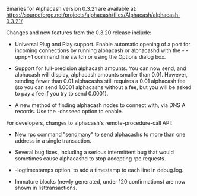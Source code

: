 Binaries for Alphacash version 0.3.21 are available at:
  https://sourceforge.net/projects/alphacash/files/Alphacash/alphacash-0.3.21/

Changes and new features from the 0.3.20 release include:

* Universal Plug and Play support.  Enable automatic opening of a port for incoming connections by running alphacash or alphacashd with the - -upnp=1 command line switch or using the Options dialog box.

* Support for full-precision alphacash amounts.  You can now send, and alphacash will display, alphacash amounts smaller than 0.01.  However, sending fewer than 0.01 alphacashs still requires a 0.01 alphacash fee (so you can send 1.0001 alphacashs without a fee, but you will be asked to pay a fee if you try to send 0.0001).

* A new method of finding alphacash nodes to connect with, via DNS A records. Use the -dnsseed option to enable.

For developers, changes to alphacash's remote-procedure-call API:

* New rpc command "sendmany" to send alphacashs to more than one address in a single transaction.

* Several bug fixes, including a serious intermittent bug that would sometimes cause alphacashd to stop accepting rpc requests. 

* -logtimestamps option, to add a timestamp to each line in debug.log.

* Immature blocks (newly generated, under 120 confirmations) are now shown in listtransactions.
